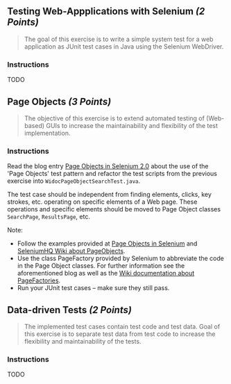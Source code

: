 ## Testing Web-Appplications with Selenium _(2 Points)_

> The goal of this exercise is to write a simple system test for a web application as JUnit test cases in Java using the Selenium WebDriver.

### Instructions

TODO

## Page Objects _(3 Points)_

> The objective of this exercise is to extend automated testing of (Web-based) GUIs to increase the maintainability and flexibility of the test implementation.

### Instructions

Read the blog entry [Page Objects in Selenium 2.0][Page Objects in Selenium] about the use of the 'Page Objects' test pattern and refactor the test scripts from the previous exercise into `WidocPageObjectSearchTest.java`.

The test case should be independent from finding elements, clicks, key strokes, etc. operating on specific elements of a Web page. These operations and specific elements should be moved to Page Object classes `SearchPage`, `ResultsPage`, etc.

Note:
* Follow the examples provided at [Page Objects in Selenium] and [SeleniumHQ Wiki about PageObjects][SeleniumHQ Wiki PageObjects]. 
* Use the class PageFactory provided by Selenium to abbreviate the code in the Page Object classes. For further information see the aforementioned blog as well as the [Wiki documentation about PageFactories][SeleniumHQ Wiki PageFactory].
* Run your JUnit test cases – make sure they still pass.

## Data-driven Tests _(2 Points)_

> The implemented test cases contain test code and test data. Goal of this exercise is to separate test data from test code to increase the flexibility and maintainability of the tests.

### Instructions

TODO

[Page Objects in Selenium]: http://blog.activelylazy.co.uk/2011/07/09/page-objects-in-selenium-2-0/
[SeleniumHQ Wiki PageObjects]: https://github.com/SeleniumHQ/selenium/wiki/PageObjects
[SeleniumHQ Wiki PageFactory]: https://github.com/SeleniumHQ/selenium/wiki/PageFactory